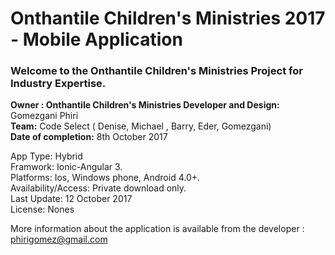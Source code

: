 <h1>Onthantile Children's Ministries 2017 - Mobile Application</h1>

<h3>Welcome to the Onthantile Children's Ministries Project for Industry Expertise.</h3>

<strong>Owner : Onthantile Children's Ministries </strong>
<strong>Developer and Design:</strong> Gomezgani Phiri</br>
<strong>Team:</strong> Code Select ( Denise, Michael , Barry, Eder, Gomezgani) </br>
<strong>Date of completion:</strong> 8th October 2017</br>

App Type: Hybrid </br>
Framwork: Ionic-Angular 3. </br>
Platforms: Ios, Windows phone, Android 4.0+. </br>
Availability/Access: Private download only. </br>
Last Update: 12 October 2017 </br>
License: Nones </br> 
 
More information about the application is available from the developer : phirigomez@gmail.com </br> 




